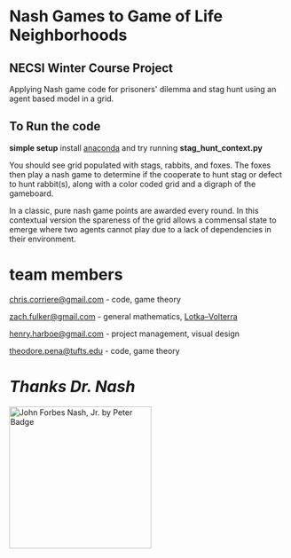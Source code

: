 # Nash Games to Game of Life Neighborhoods
## NECSI Winter Course Project
Applying Nash game code for prisoners' dilemma and stag hunt using an agent based model in a grid. 

## To Run the code 
**simple setup** install [anaconda](https://www.anaconda.com/download/) and try running **stag_hunt_context.py**

You should see grid populated with stags, rabbits, and foxes. The foxes then play a nash game to determine if the cooperate to hunt stag or defect to hunt rabbit(s), along with a color coded grid and a digraph of the gameboard.

In a classic, pure nash game points are awarded every round. In this contextual version the spareness of the grid allows a commensal state to emerge where two agents cannot play due to a lack of dependencies in their environment.

# team members

chris.corriere@gmail.com - code, game theory

zach.fulker@gmail.com - general mathematics, [Lotka–Volterra](https://en.wikipedia.org/wiki/Lotka%E2%80%93Volterra_equations)

henry.harboe@gmail.com - project management, visual design 

theodore.pena@tufts.edu - code, game theory 

# *Thanks Dr. Nash*
<a title="By Peter Badge / Typos1 (OTRS submission by way of Jimmy Wales) [CC BY-SA 3.0 (https://creativecommons.org/licenses/by-sa/3.0)], via Wikimedia Commons" href="https://commons.wikimedia.org/wiki/File%3AJohn_Forbes_Nash%2C_Jr._by_Peter_Badge.jpg"><img width="256" alt="John Forbes Nash, Jr. by Peter Badge" src="https://upload.wikimedia.org/wikipedia/commons/thumb/a/a9/John_Forbes_Nash%2C_Jr._by_Peter_Badge.jpg/256px-John_Forbes_Nash%2C_Jr._by_Peter_Badge.jpg"/></a>
